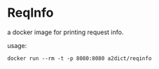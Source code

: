# ReqInfo

a docker image for printing request info.


usage:

```
docker run --rm -t -p 8080:8080 a2dict/reqinfo
```
